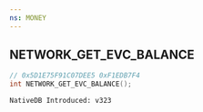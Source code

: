 ```yaml
---
ns: MONEY
---
```

## NETWORK_GET_EVC_BALANCE

```c
// 0x5D1E75F91C07DEE5 0xF1EDB7F4
int NETWORK_GET_EVC_BALANCE();
```

```
NativeDB Introduced: v323
```

